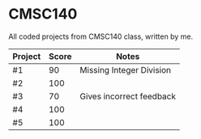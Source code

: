 # CMSC140
All coded projects from CMSC140 class, written by me.

Project | Score | Notes |
--- | --- | --- | 
#1 | 90 | Missing Integer Division | 
#2 | 100 |  | 
#3 | 70 | Gives incorrect feedback | 
#4 | 100 |  | 
#5 | 100 |  | 
